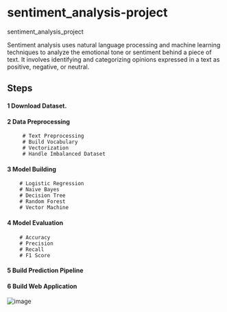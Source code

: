 # sentiment_analysis-project
sentiment_analysis_project

Sentiment analysis uses natural language processing and machine learning techniques to analyze the emotional tone or sentiment behind a piece of text. It involves identifying and categorizing opinions expressed in a text as positive, negative, or neutral.


## Steps
 #### 1  Download Dataset.
 #### 2  Data Preprocessing
         # Text Preprocessing
         # Build Vocabulary
         # Vectorization
         # Handle Imbalanced Dataset
####  3 Model Building
        # Logistic Regression
        # Naive Bayes
        # Decision Tree
        # Random Forest
        # Vector Machine
#### 4 Model Evaluation
        # Accuracy
        # Precision
        # Recall
        # F1 Score
#### 5 Build Prediction Pipeline
#### 6 Build Web Application

![image](https://github.com/user-attachments/assets/616a093b-250c-4dd0-96bc-2402a5d92920)

    

 


